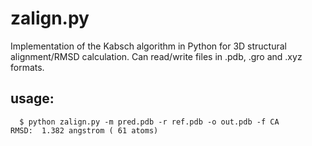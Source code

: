 # zalign.py
Implementation of the Kabsch algorithm in Python for 3D structural alignment/RMSD calculation. Can read/write files in .pdb, .gro and .xyz formats.

## usage:

```
  $ python zalign.py -m pred.pdb -r ref.pdb -o out.pdb -f CA
RMSD:  1.382 angstrom ( 61 atoms)
```
